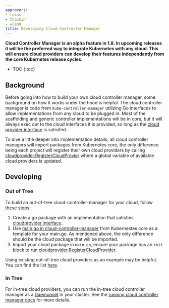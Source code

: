 ```yaml
---
approvers:
- luxas
- thockin
- wlan0
title: Developing Cloud Controller Manager
---
```


**Cloud Controller Manager is an alpha feature in 1.8. In upcoming releases it will
be the preferred way to integrate Kubernetes with any cloud. This will ensure cloud providers
can develop their features independantly from the core Kubernetes release cycles.**

* TOC
{:toc}

## Background

Before going into how to build your own cloud controller manager, some background on how it works under the hood is helpful. The cloud controller manager is code from `kube-controller-manager` utilizing Go interfaces to allow implementations from any cloud to be plugged in. Most of the scaffolding and generic controller implementations will be in core, but it will always exec out to the cloud interfaces it is provided, so long as the [cloud provider interface](https://github.com/kubernetes/kubernetes/blob/master/pkg/cloudprovider/cloud.go#L29-L50) is satisifed.

To dive a little deeper into implementation details, all cloud controller managers will import packages from Kubernetes core, the only difference being each project will register their own cloud providers by calling [cloudprovider.RegisterCloudProvier](https://github.com/kubernetes/kubernetes/blob/master/pkg/cloudprovider/plugins.go#L42-L52) where a global variable of available cloud providers is updated.

## Developing

### Out of Tree

To build an out-of-tree cloud-controller-manager for your cloud, follow these steps:

1. Create a go package with an implementation that satisfies [cloudprovider.Interface](https://git.k8s.io/kubernetes/pkg/cloudprovider/cloud.go).
2. Use [main.go in cloud-controller-manager](https://github.com/kubernetes/kubernetes/blob/master/cmd/cloud-controller-manager/controller-manager.go) from Kubernestes core as a template for your main.go. As mentioned above, the only difference should be the cloud package that will be imported.
3. Import your cloud package in `main.go`, ensure your package has an `init` block to run [cloudprovider.RegisterCloudProvider](https://github.com/kubernetes/kubernetes/blob/master/pkg/cloudprovider/plugins.go#L42-L52).

Using existing out-of-tree cloud providers as an example may be helpful. You can find the list [here](/docs/tasks/administer-cluster/running-cloud-controller.md#examples).

### In Tree

For in-tree cloud providers, you can run the in-tree cloud controller manager as a [Daemonset](/docs/tasks/administer-cluster/cloud-controller-manager-daemonset-example.yaml) in your cluster. See the [running cloud controller manager docs](/docs/tasks/administer-cluster/running-cloud-controller.md) for more details.

